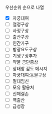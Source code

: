 우선순위 순으로 나열

- [x] 자궁대여
- [ ] 절정구상
- [ ] 사정구상
- [ ] 출산구상
- [ ] 인간가구
- [ ] 방광요도구상
- [ ] 기생구상추가
- [ ] 약물 금단증상
- [ ] 상태창 감도 메시지
- [ ] 자궁대여:동물구상
- [ ] 절대임신
- [ ] 모유 활용처
- [ ] 신체결손
- [ ] 역출산
- [ ] 급성장
